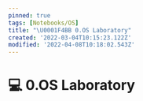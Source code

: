 ```yaml
---
pinned: true
tags: [Notebooks/OS]
title: "\U0001F4BB 0.OS Laboratory"
created: '2022-03-04T10:15:23.122Z'
modified: '2022-04-08T10:18:02.543Z'
---
```


# :computer: 0.OS Laboratory

